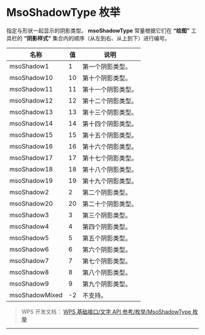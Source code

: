 # MsoShadowType 枚举

指定与形状一起显示的阴影类型。 **msoShadowType** 常量根据它们在 **“绘图”** 工具栏的 **“阴影样式”** 集合内的顺序（从左到右、从上到下）进行编号。

| 名称           | 值  | 说明               |
|----------------|-----|--------------------|
| msoShadow1     | 1   | 第一个阴影类型。   |
| msoShadow10    | 10  | 第十个阴影类型。   |
| msoShadow11    | 11  | 第十一个阴影类型。 |
| msoShadow12    | 12  | 第十二个阴影类型。 |
| msoShadow13    | 13  | 第十三个阴影类型。 |
| msoShadow14    | 14  | 第十四个阴影类型。 |
| msoShadow15    | 15  | 第十五个阴影类型。 |
| msoShadow16    | 16  | 第十六个阴影类型。 |
| msoShadow17    | 17  | 第十七个阴影类型。 |
| msoShadow18    | 18  | 第十八个阴影类型。 |
| msoShadow19    | 19  | 第十九个阴影类型。 |
| msoShadow2     | 2   | 第二个阴影类型。   |
| msoShadow20    | 20  | 第二十个阴影类型。 |
| msoShadow3     | 3   | 第三个阴影类型。   |
| msoShadow4     | 4   | 第四个阴影类型。   |
| msoShadow5     | 5   | 第五个阴影类型。   |
| msoShadow6     | 6   | 第六个阴影类型。   |
| msoShadow7     | 7   | 第七个阴影类型。   |
| msoShadow8     | 8   | 第八个阴影类型。   |
| msoShadow9     | 9   | 第九个阴影类型。   |
| msoShadowMixed | -2  | 不支持。           |

> WPS 开发文档： [WPS 基础接口/文字 API 参考/枚举/MsoShadowType 枚举](https://qn.cache.wpscdn.cn/encs/doc/office_v19/topics/WPS%20%E5%9F%BA%E7%A1%80%E6%8E%A5%E5%8F%A3/%E6%96%87%E5%AD%97%20API%20%E5%8F%82%E8%80%83/%E6%9E%9A%E4%B8%BE/MsoShadowType%20%E6%9E%9A%E4%B8%BE.html)

------------------------------------------------------------------------
